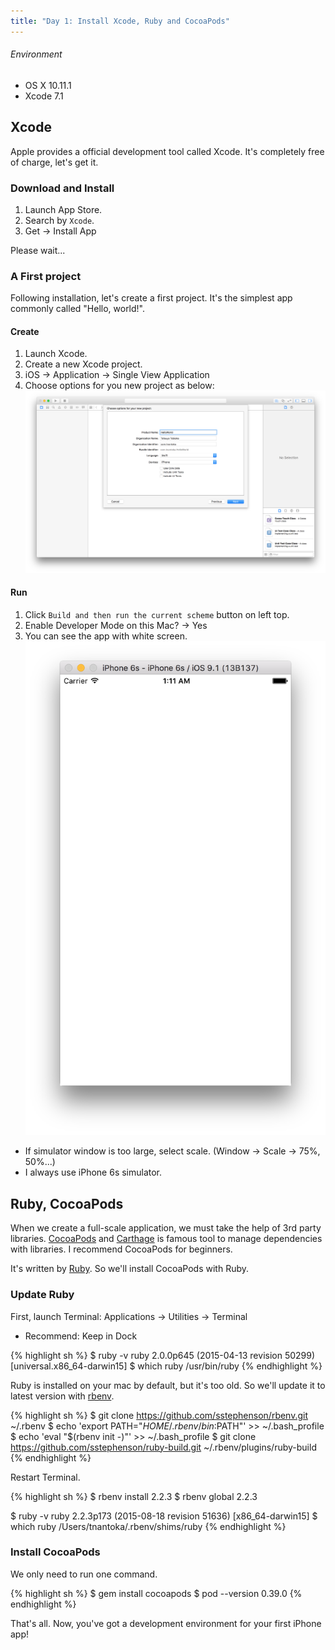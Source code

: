 ```yaml
---
title: "Day 1: Install Xcode, Ruby and CocoaPods"
---
```


###### Environment

- OS X 10.11.1
- Xcode 7.1

## Xcode

Apple provides a official development tool called Xcode.
It's completely free of charge, let's get it.

### Download and Install

1. Launch App Store.
1. Search by `Xcode`.
1. Get -> Install App

Please wait... 

### A First project

Following installation, let's create a first project.
It's the simplest app commonly called "Hello, world!". 

#### Create

1. Launch Xcode.
1. Create a new Xcode project.
1. iOS -> Application -> Single View Application
1. Choose options for you new project as below:
  ![](/images/hello_world/1-project_options.png)


#### Run

1. Click `Build and then run the current scheme` button on left top.
1. Enable Developer Mode on this Mac? -> Yes
1. You can see the app with white screen.
  ![](/images/hello_world/2-white_screen.png)

* If simulator window is too large, select scale.
  (Window -> Scale -> 75%, 50%...)
* I always use iPhone 6s simulator.

## Ruby, CocoaPods

When we create a full-scale application, we must take the help of 3rd party libraries.
[CocoaPods](https://cocoapods.org/) and [Carthage](https://github.com/Carthage/Carthage) is famous tool to manage dependencies with libraries.
I recommend CocoaPods for beginners.

It's written by [Ruby](https://www.ruby-lang.org/). So we'll install CocoaPods with Ruby.

### Update Ruby 

First, launch Terminal: Applications -> Utilities -> Terminal
* Recommend: Keep in Dock

{% highlight sh %}
$ ruby -v
ruby 2.0.0p645 (2015-04-13 revision 50299) [universal.x86_64-darwin15]
$ which ruby
/usr/bin/ruby
{% endhighlight %}

Ruby is installed on your mac by default, but it's too old.
So we'll update it to latest version with [rbenv](https://github.com/sstephenson/rbenv).

{% highlight sh %}
$ git clone https://github.com/sstephenson/rbenv.git ~/.rbenv
$ echo 'export PATH="$HOME/.rbenv/bin:$PATH"' >> ~/.bash_profile
$ echo 'eval "$(rbenv init -)"' >> ~/.bash_profile
$ git clone https://github.com/sstephenson/ruby-build.git ~/.rbenv/plugins/ruby-build
{% endhighlight %}

Restart Terminal.

{% highlight sh %}
$ rbenv install 2.2.3
$ rbenv global 2.2.3

$ ruby -v
ruby 2.2.3p173 (2015-08-18 revision 51636) [x86_64-darwin15]
$ which ruby
/Users/tnantoka/.rbenv/shims/ruby
{% endhighlight %}

### Install CocoaPods

We only need to run one command.

{% highlight sh %}
$ gem install cocoapods
$ pod --version
0.39.0
{% endhighlight %}

That's all.
Now, you've got a development environment for your first iPhone app!

